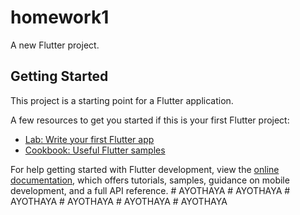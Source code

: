 # homework1

A new Flutter project.

## Getting Started

This project is a starting point for a Flutter application.

A few resources to get you started if this is your first Flutter project:

- [Lab: Write your first Flutter app](https://docs.flutter.dev/get-started/codelab)
- [Cookbook: Useful Flutter samples](https://docs.flutter.dev/cookbook)

For help getting started with Flutter development, view the
[online documentation](https://docs.flutter.dev/), which offers tutorials,
samples, guidance on mobile development, and a full API reference.
#   A Y O T H A Y A  
 #   A Y O T H A Y A  
 #   A Y O T H A Y A  
 #   A Y O T H A Y A  
 #   A Y O T H A Y A  
 #   A Y O T H A Y A  
 
